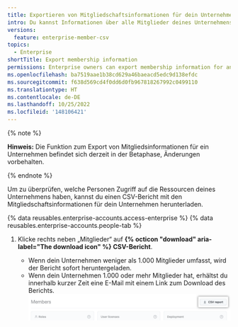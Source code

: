 ```yaml
---
title: Exportieren von Mitgliedschaftsinformationen für dein Unternehmen
intro: Du kannst Informationen über alle Mitglieder deines Unternehmens exportieren.
versions:
  feature: enterprise-member-csv
topics:
  - Enterprise
shortTitle: Export membership information
permissions: Enterprise owners can export membership information for an enterprise.
ms.openlocfilehash: ba7519aae1b38cd629a46baeacd5edc9d138efdc
ms.sourcegitcommit: f638d569cd4f0dd6d0fb967818267992c0499110
ms.translationtype: HT
ms.contentlocale: de-DE
ms.lasthandoff: 10/25/2022
ms.locfileid: '148106421'
---
```

{% note %}

**Hinweis:** Die Funktion zum Export von Mitgliedsinformationen für ein Unternehmen befindet sich derzeit in der Betaphase, Änderungen vorbehalten.

{% endnote %}

Um zu überprüfen, welche Personen Zugriff auf die Ressourcen deines Unternehmens haben, kannst du einen CSV-Bericht mit den Mitgliedschaftsinformationen für dein Unternehmen herunterladen.

{% data reusables.enterprise-accounts.access-enterprise %} {% data reusables.enterprise-accounts.people-tab %}
1. Klicke rechts neben „Mitglieder“ auf **{% octicon "download" aria-label="The download icon" %} CSV-Bericht**.

   - Wenn dein Unternehmen weniger als 1.000 Mitglieder umfasst, wird der Bericht sofort heruntergeladen.
   - Wenn dein Unternehmen 1.000 oder mehr Mitglieder hat, erhältst du innerhalb kurzer Zeit eine E-Mail mit einem Link zum Download des Berichts.
   ![Screenshot der Schaltfläche „CSV-Bericht“](/assets/images/help/business-accounts/csv-report-button.png)
